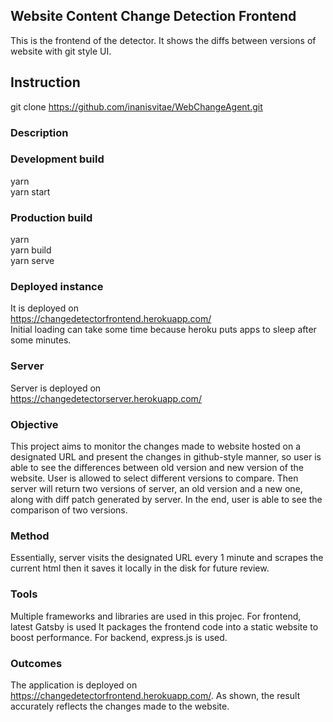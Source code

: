 ## Website Content Change Detection Frontend
This is the frontend of the detector. It shows the diffs between versions of website with git style UI.

## Instruction
git clone https://github.com/inanisvitae/WebChangeAgent.git <br />

### Description


### Development build
yarn <br />
yarn start <br />
### Production build
yarn <br />
yarn build <br />
yarn serve <br />

### Deployed instance
It is deployed on <br />
https://changedetectorfrontend.herokuapp.com/ <br />
Initial loading can take some time because heroku puts apps to sleep after some minutes.

### Server
Server is deployed on <br />
https://changedetectorserver.herokuapp.com/


### Objective
This project aims to monitor the changes made to website hosted on a designated URL and present 
 the changes in github-style manner, so user is able to see the differences between old version 
and new version of the website. User is allowed to select different versions to compare. 
Then server will return two versions of server, an old version and a new one, along with 
diff patch generated by server. In the end, user is able to see the comparison of two versions. 

### Method
Essentially, server visits the designated URL every 1 minute and scrapes the current html
then it saves it locally in the disk for future review. 

### Tools
Multiple frameworks and libraries are used in this projec. For frontend, latest Gatsby is used 
It packages the frontend code into a static website to boost performance. 
For backend, express.js is used.
### Outcomes
The application is deployed on https://changedetectorfrontend.herokuapp.com/. As shown, the result 
accurately reflects the changes made to the website.